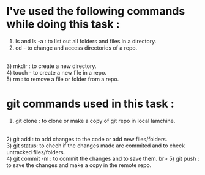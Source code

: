 # I've used the following commands while doing this task :

1) ls and ls -a : to list out all folders and files in a directory.
2) cd - to change and access directories of a repo.
 <br>
3) mkdir : to create a new directory.
 <br>
4) touch - to create a new file in a repo.
 <br>
5) rm : to remove a file or folder from a repo.

# git commands used in this task :

1) git clone : to clone or make a copy of git repo in local lamchine.
 <br>
2) git add : to add changes to the code or add new files/folders.
 <br>
3) git status: to chech if the changes made are commited and to check untracked files/folders.
 <br>
4) git commit -m : to commit the changes and to save them.
 br>
5) git push : to save the changes and make a copy in the remote repo.

